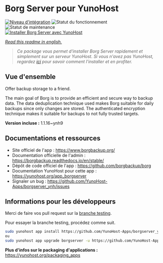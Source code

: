 <!--
N.B.: This README was automatically generated by https://github.com/YunoHost/apps/tree/master/tools/README-generator
It shall NOT be edited by hand.
-->

# Borg Server pour YunoHost

[![Niveau d'intégration](https://dash.yunohost.org/integration/borgserver.svg)](https://dash.yunohost.org/appci/app/borgserver) ![Statut du fonctionnement](https://ci-apps.yunohost.org/ci/badges/borgserver.status.svg) ![Statut de maintenance](https://ci-apps.yunohost.org/ci/badges/borgserver.maintain.svg)  
[![Installer Borg Server avec YunoHost](https://install-app.yunohost.org/install-with-yunohost.svg)](https://install-app.yunohost.org/?app=borgserver)

*[Read this readme in english.](./README.md)*

> *Ce package vous permet d'installer Borg Server rapidement et simplement sur un serveur YunoHost.
Si vous n'avez pas YunoHost, regardez [ici](https://yunohost.org/#/install) pour savoir comment l'installer et en profiter.*

## Vue d'ensemble

Offer backup storage to a friend.

The main goal of Borg is to provide an efficient and secure way to backup data. The data deduplication technique used makes Borg suitable for daily backups since only changes are stored. The authenticated encryption technique makes it suitable for backups to not fully trusted targets.


**Version incluse :** 1.1.16~ynh9
## Documentations et ressources

* Site officiel de l'app : <https://www.borgbackup.org/>
* Documentation officielle de l'admin : <https://borgbackup.readthedocs.io/en/stable/>
* Dépôt de code officiel de l'app : <https://github.com/borgbackup/borg>
* Documentation YunoHost pour cette app : <https://yunohost.org/app_borgserver>
* Signaler un bug : <https://github.com/YunoHost-Apps/borgserver_ynh/issues>

## Informations pour les développeurs

Merci de faire vos pull request sur la [branche testing](https://github.com/YunoHost-Apps/borgserver_ynh/tree/testing).

Pour essayer la branche testing, procédez comme suit.

``` bash
sudo yunohost app install https://github.com/YunoHost-Apps/borgserver_ynh/tree/testing --debug
ou
sudo yunohost app upgrade borgserver -u https://github.com/YunoHost-Apps/borgserver_ynh/tree/testing --debug
```

**Plus d'infos sur le packaging d'applications :** <https://yunohost.org/packaging_apps>
